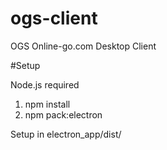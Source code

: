 # ogs-client
OGS Online-go.com Desktop Client

#Setup

Node.js required

1. npm install
2. npm pack:electron

Setup in electron_app/dist/